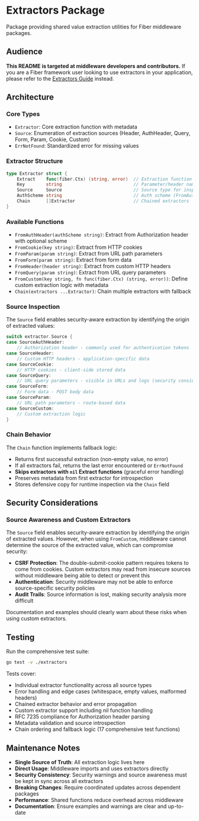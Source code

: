 # Extractors Package

Package providing shared value extraction utilities for Fiber middleware packages.

## Audience

**This README is targeted at middleware developers and contributors.** If you are a Fiber framework user looking to use extractors in your application, please refer to the [Extractors Guide](https://docs.gofiber.io/guide/extractors) instead.

## Architecture

### Core Types

- `Extractor`: Core extraction function with metadata
- `Source`: Enumeration of extraction sources (Header, AuthHeader, Query, Form, Param, Cookie, Custom)
- `ErrNotFound`: Standardized error for missing values

### Extractor Structure

```go
type Extractor struct {
    Extract    func(fiber.Ctx) (string, error)  // Extraction function
    Key        string                           // Parameter/header name
    Source     Source                           // Source type for inspection
    AuthScheme string                           // Auth scheme (FromAuthHeader)
    Chain      []Extractor                      // Chained extractors
}
```

### Available Functions

- `FromAuthHeader(authScheme string)`: Extract from Authorization header with optional scheme
- `FromCookie(key string)`: Extract from HTTP cookies
- `FromParam(param string)`: Extract from URL path parameters
- `FromForm(param string)`: Extract from form data
- `FromHeader(header string)`: Extract from custom HTTP headers
- `FromQuery(param string)`: Extract from URL query parameters
- `FromCustom(key string, fn func(fiber.Ctx) (string, error))`: Define custom extraction logic with metadata
- `Chain(extractors ...Extractor)`: Chain multiple extractors with fallback

### Source Inspection

The `Source` field enables security-aware extraction by identifying the origin of extracted values:

```go
switch extractor.Source {
case SourceAuthHeader:
    // Authorization header - commonly used for authentication tokens
case SourceHeader:
    // Custom HTTP headers - application-specific data
case SourceCookie:
    // HTTP cookies - client-side stored data
case SourceQuery:
    // URL query parameters - visible in URLs and logs (security consideration)
case SourceForm:
    // Form data - POST body data
case SourceParam:
    // URL path parameters - route-based data
case SourceCustom:
    // Custom extraction logic
}
```

### Chain Behavior

The `Chain` function implements fallback logic:

- Returns first successful extraction (non-empty value, no error)
- If all extractors fail, returns the last error encountered or `ErrNotFound`
- **Skips extractors with `nil` Extract functions** (graceful error handling)
- Preserves metadata from first extractor for introspection
- Stores defensive copy for runtime inspection via the `Chain` field

## Security Considerations

### Source Awareness and Custom Extractors

The `Source` field enables security-aware extraction by identifying the origin of extracted values. However, when using `FromCustom`, middleware cannot determine the source of the extracted value, which can compromise security:

- **CSRF Protection**: The double-submit-cookie pattern requires tokens to come from cookies. Custom extractors may read from insecure sources without middleware being able to detect or prevent this
- **Authentication**: Security middleware may not be able to enforce source-specific security policies
- **Audit Trails**: Source information is lost, making security analysis more difficult

Documentation and examples should clearly warn about these risks when using custom extractors.

## Testing

Run the comprehensive test suite:

```bash
go test -v ./extractors
```

Tests cover:

- Individual extractor functionality across all source types
- Error handling and edge cases (whitespace, empty values, malformed headers)
- Chained extractor behavior and error propagation
- Custom extractor support including nil function handling
- RFC 7235 compliance for Authorization header parsing
- Metadata validation and source introspection
- Chain ordering and fallback logic (17 comprehensive test functions)

## Maintenance Notes

- **Single Source of Truth**: All extraction logic lives here
- **Direct Usage**: Middleware imports and uses extractors directly
- **Security Consistency**: Security warnings and source awareness must be kept in sync across all extractors
- **Breaking Changes**: Require coordinated updates across dependent packages
- **Performance**: Shared functions reduce overhead across middleware
- **Documentation**: Ensure examples and warnings are clear and up-to-date
